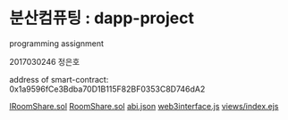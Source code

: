 # 분산컴퓨팅 : dapp-project

programming assignment

2017030246 정은호

address of smart-contract: 0x1a9596fCe3Bdba70D1B115F82BF0353C8D746dA2

[IRoomShare.sol](./IRoomShare.sol)
[RoomShare.sol](./ROomShare.sol)
[abi.json](./public/abi.json)
[web3interface.js](./public/js/web3interface.js)
[views/index.ejs](./views/index.ejs)
